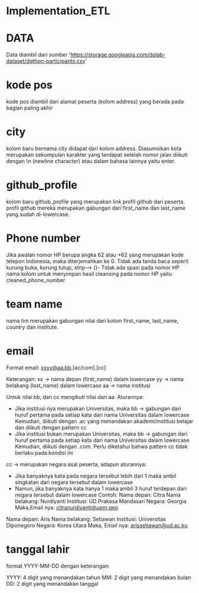 # Implementation_ETL

# DATA
Data diambil dari sumber 'https://storage.googleapis.com/dqlab-dataset/dqthon-participants.csv'

# kode pos
kode pos diambil dari alamat peserta (kolom address) yang berada pada bagian paling akhir

# city
kolom baru bernama city didapat dari kolom address. Diasumsikan kota merupakan sekumpulan karakter yang terdapat setelah nomor jalan diikuti dengan \n (newline character) atau dalam bahasa lainnya yaitu enter.

# github_profile 
kolom baru github_profile yang merupakan link profil github dari peserta.
profil github mereka merupakan gabungan dari first_name dan last_name yang sudah di-lowercase. 

# Phone number
Jika awalan nomor HP berupa angka 62 atau +62 yang merupakan kode telepon Indonesia, maka diterjemahkan ke 0.
Tidak ada tanda baca seperti kurung buka, kurung tutup, strip⟶ ()-
Tidak ada spasi pada nomor HP nama kolom untuk menyimpan hasil cleansing pada nomor HP yaitu cleaned_phone_number

# team name
nama tim merupakan gabungan nilai dari kolom first_name, last_name, country dan institute.

# email
Format email:
xxyy@aa.bb.[ac/com].[cc]

Keterangan:
xx -> nama depan (first_name) dalam lowercase
yy -> nama belakang (last_name) dalam lowercase
aa -> nama institusi

Untuk nilai bb, dan cc mengikuti nilai dari aa. Aturannya:
- Jika institusi nya merupakan Universitas, maka
  bb -> gabungan dari huruf pertama pada setiap kata dari nama Universitas dalam lowercase
  Kemudian, diikuti dengan .ac yang menandakan akademi/institusi belajar dan diikuti dengan pattern cc
- Jika institusi bukan merupakan Universitas, maka
  bb -> gabungan dari huruf pertama pada setiap kata dari nama Universitas dalam lowercase
  Kemudian, diikuti dengan .com. Perlu diketahui bahwa pattern cc tidak berlaku pada kondisi ini

cc -> merupakan negara asal peserta, adapun aturannya:
- Jika banyaknya kata pada negara tersebut lebih dari 1 maka ambil singkatan dari negara tersebut dalam lowercase
- Namun, jika banyaknya kata hanya 1 maka ambil 3 huruf terdepan dari negara tersebut dalam lowercase
Contoh:
Nama depan: Citra
Nama belakang: Nurdiyanti
Institusi: UD Prakasa Mandasari
Negara: Georgia
Maka,Email nya: citranurdiyanti@upm.geo


Nama depan: Aris
Nama belakang: Setiawan
Institusi: Universitas Diponegoro
Negara: Korea Utara
Maka, Email nya: arissetiawan@ud.ac.ku

  # tanggal lahir
format YYYY-MM-DD dengan keterangan:

YYYY: 4 digit yang menandakan tahun
MM: 2 digit yang menandakan bulan
DD: 2 digit yang menandakan tanggal
